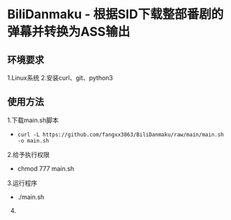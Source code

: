 # BiliDanmaku - 根据SID下载整部番剧的弹幕并转换为ASS输出
## 环境要求
1.Linux系统
2.安装curl、git、python3
## 使用方法
1.下载main.sh脚本
  - ```curl -L https://github.com/fangxx3863/BiliDanmaku/raw/main/main.sh -o main.sh```
  
2.给予执行权限
  - chmod 777 main.sh
  
3.运行程序
  - ./main.sh
  
4.
